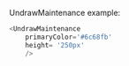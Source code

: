 UndrawMaintenance example:
```js 
<UndrawMaintenance
    primaryColor='#6c68fb'
    height= '250px'
    />
```